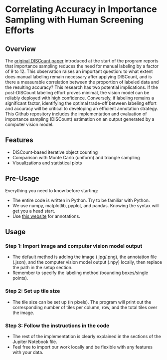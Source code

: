 # Correlating Accuracy in Importance Sampling with Human Screening Efforts

## Overview
The [original DISCount paper](https://www.google.com/url?sa=t&source=web&rct=j&opi=89978449&url=https://ojs.aaai.org/index.php/AAAI/article/view/30235/32198&ved=2ahUKEwjXsNqetZSNAxW5v4kEHfrFK1sQFnoECBkQAQ&usg=AOvVaw3kk13bCds4pSS-YqoQynOx) introduced at the start of the program reports that importance sampling reduces the need for manual labeling by a factor of 9 to 12. This observation raises an important question: to what extent does manual labeling remain necessary after applying DISCount, and is there a measurable correlation between the proportion of labeled data and the resulting accuracy? This research has two potential implications. If the post-DISCount labeling effort proves minimal, the vision model can be reliably deployed with high confidence. Conversely, if labeling remains a significant factor, identifying the optimal trade-off between labeling effort and accuracy will be critical to developing an efficient annotation strategy.
This Github repository includes the implementation and evaluation of importance sampling (DISCount) estimation on an output generated by a computer vision model.

## Features
* DISCount-based iterative object counting
* Comparison with Monte Carlo (uniform) and triangle sampling
* Visualizations and statistical plots

## Pre-Usage
Everything you need to know before starting:
* The entire code is written in Python. Try to be familiar with Python.
* We use numpy, matplotlib, pyplot, and pandas. Knowing the syntax will get you a head start.
* Use [this website](https://www.robots.ox.ac.uk/~vgg/software/via/via_demo.html) for annotations.

## Usage
### Step 1: Import image and computer vision model output
* The default method is adding the image (.jpg/.png), the annotation file (.json), and the computer vision model output (.npy) locally, then replace the path in the setup section.
* Remember to specify the labeling method (bounding boxes/single points).

### Step 2: Set up tile size
* The tile size can be set up (in pixels). The program will print out the corresponding number of tiles per column, row, and the total tiles over the image.

### Step 3: Follow the instructions in the code
* The rest of the implementation is clearly explained in the sections of the Jupiter Notebook file.
* Feel free to import our work locally and be flexible with any features with your data.
